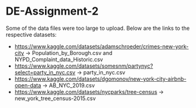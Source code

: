 # DE-Assignment-2

Some of the data files were too large to upload. Below are the links to the respective datasets:

- https://www.kaggle.com/datasets/adamschroeder/crimes-new-york-city -> Population_by_Borough.csv and NYPD_Complaint_data_Historic.csv
- https://www.kaggle.com/datasets/somesnm/partynyc?select=party_in_nyc.csv -> party_in_nyc.csv
- https://www.kaggle.com/datasets/dgomonov/new-york-city-airbnb-open-data -> AB_NYC_2019.csv
- https://www.kaggle.com/datasets/nycparks/tree-census -> new_york_tree_census-2015.csv
